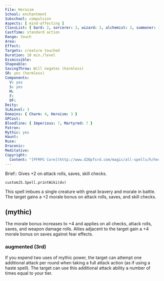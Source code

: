 ```yaml
---
File: Heroism
School: enchantment
Subschool: compulsion
Aspects: [ mind-affecting ]
ClassList: { bard: 2, sorcerer: 3, wizard: 3, alchemist: 3, summoner: 3, unchained summoner: 3, witch: 3, inquisitor: 3, bloodrager: 3, psychic: 3, spiritualist: 3, medium: 2 }
CastTime: standard action
Range: touch
Area: 
Effect: 
Targets: creature touched
Duration: 10 min./level
Dismissible: 
Shapeable: 
SavingThrow: Will negates (harmless)
SR: yes (harmless)
Components:
  V: yes
  S: yes
  M: 
  F: 
  DF: 
Deity: 
SLALevel: 3
Domains: { Charm: 4, Heroism: 3 }
GPCost: 
Bloodline: { Imperious: 7, Martyred: 7 }
Patron: 
Mythic: yes
Haunt: 
Ruse: 
Draconic: 
Meditative: 
Copyright:
  Content: "[PFRPG Core](http://www.d20pfsrd.com/magic/all-spells/h/heroism)"
---
```

Brief:: Gives +2 on attack rolls, saves, skill checks.

```dataviewjs
customJS.Spell.printWiki(dv)
```

This spell imbues a single creature with great bravery and morale in battle. The target gains a +2 morale bonus on attack rolls, saves, and skill checks.


## (mythic)

The morale bonus increases to +4 and applies on all checks, attack rolls, saves, and weapon damage rolls. Allies adjacent to the target gain a +4 morale bonus on saves against fear effects.


### augmented (3rd)

If you expend two uses of mythic power, the target can attempt one additional attack per round when taking a full attack action (as if using a haste spell). The target can use this additional attack ability a number of times equal to your tier.
